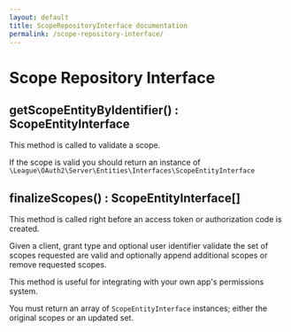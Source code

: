 ```yaml
---
layout: default
title: ScopeRepositoryInterface documentation
permalink: /scope-repository-interface/
---
```


# Scope Repository Interface

## getScopeEntityByIdentifier() : ScopeEntityInterface

This method is called to validate a scope.

If the scope is valid you should return an instance of `\League\OAuth2\Server\Entities\Interfaces\ScopeEntityInterface`

## finalizeScopes() : ScopeEntityInterface[]

This method is called right before an access token or authorization code is created.

Given a client, grant type and optional user identifier validate the set of scopes requested are valid and optionally append additional scopes or remove requested scopes.

This method is useful for integrating with your own app's permissions system.

You must return an array of `ScopeEntityInterface` instances; either the original scopes or an updated set.
